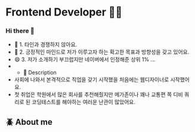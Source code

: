  # Frontend Developer 🤟🏻


### Hi there 👋

 
- 🌱 1. 타인과 경쟁하지 않아요.
- 🤔 2. 긍정적인 마인드로 저가 이루고자 하는 확고한 목표과 방향성을 갖고 있어요. 
- 😄 3. 저가 소개하기 부끄럽지만 네이버에서 인정해준 상위 1% ...
- - 💬 Description
 - 사회에 나와서 본격적으로 직업을 갖기 시작했을 처음에는 웹디자이너로 시작했어요.
 - 첫 취업은 학원에서 많은 회사를 추천해줬지만 메가존이나 꽤나 교통편 쪽 디비 쿼리로 된 코딩테스트를 해야하는 여러운 난관이 많았어요.


## :beetle: About me  <br />


